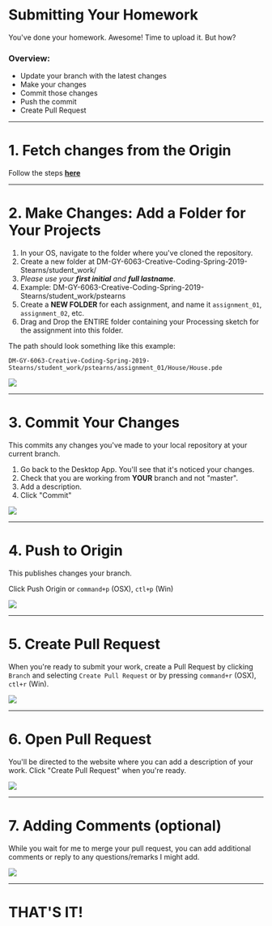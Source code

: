 # Submitting Your Homework

You've done your homework. Awesome! Time to upload it. But how?

### Overview:

* Update your branch with the latest changes
* Make your changes
* Commit those changes
* Push the commit
* Create Pull Request

---

# 1. Fetch changes from the Origin

Follow the steps **[here](https://github.com/pds-nyu-idm-cc/DM-GY-6063-Creative-Coding-Spring-2019-Stearns/blob/master/github_help/github_merging.md)**

---

# 2. Make Changes: Add a Folder for Your Projects

1. In your OS, navigate to the folder where you've cloned the repository.
2. Create a new folder at DM-GY-6063-Creative-Coding-Spring-2019-Stearns/student_work/
3. _Please use your **first initial** and **full lastname**_.
4. Example: DM-GY-6063-Creative-Coding-Spring-2019-Stearns/student_work/pstearns
5. Create a **NEW FOLDER** for each assignment, and name it `assignment_01`, `assignment_02`, etc.
6. Drag and Drop the ENTIRE folder containing your Processing sketch for the assignment into this folder.

The path should look something like this example:

```
DM-GY-6063-Creative-Coding-Spring-2019-Stearns/student_work/pstearns/assignment_01/House/House.pde
```

![](images/18-add-folder-files.png)

---

# 3. Commit Your Changes

This commits any changes you've made to your local repository at your current branch.

1. Go back to the Desktop App. You'll see that it's noticed your changes.
2. Check that you are working from **YOUR** branch and not "master".
2. Add a description.
3. Click "Commit"

![](images/19-review-commit-changes.png)

---

# 4. Push to Origin

This publishes changes your branch.

Click Push Origin or `command+p` (OSX), `ctl+p` (Win)

![](images/20-push.png)

---

# 5. Create Pull Request

When you're ready to submit your work, create a Pull Request by clicking `Branch` and selecting `Create Pull Request` or by pressing `command+r` (OSX), `ctl+r` (Win).

![](images/21-pull-request.png)

---

# 6. Open Pull Request

You'll be directed to the website where you can add a description of your work. Click "Create Pull Request" when you're ready.

![](images/22-add-comment.png)

---

# 7. Adding Comments (optional)

While you wait for me to merge your pull request, you can add additional comments or reply to any questions/remarks I might add.

![](images/23-friendly-banter.png)

---

# THAT'S IT!

